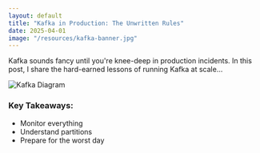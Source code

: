 ```yaml
---
layout: default
title: "Kafka in Production: The Unwritten Rules"
date: 2025-04-01
image: "/resources/kafka-banner.jpg"
---
```


Kafka sounds fancy until you're knee-deep in production incidents. In this post, I share the hard-earned lessons of running Kafka at scale...

![Kafka Diagram](/resources/kafka-diagram.png)

### Key Takeaways:
- Monitor everything
- Understand partitions
- Prepare for the worst day
